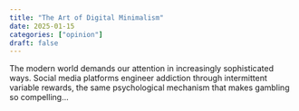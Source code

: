 ```yaml
---
title: "The Art of Digital Minimalism"
date: 2025-01-15
categories: ["opinion"]
draft: false
---
```


The modern world demands our attention in increasingly sophisticated ways. Social media platforms engineer addiction through intermittent variable rewards, the same psychological mechanism that makes gambling so compelling...